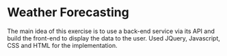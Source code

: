# Weather Forecasting

The main idea of this exercise is to use a back-end service via its API and build the front-end to display the data to the user. Used JQuery, Javascript, CSS and HTML for the implementation.



